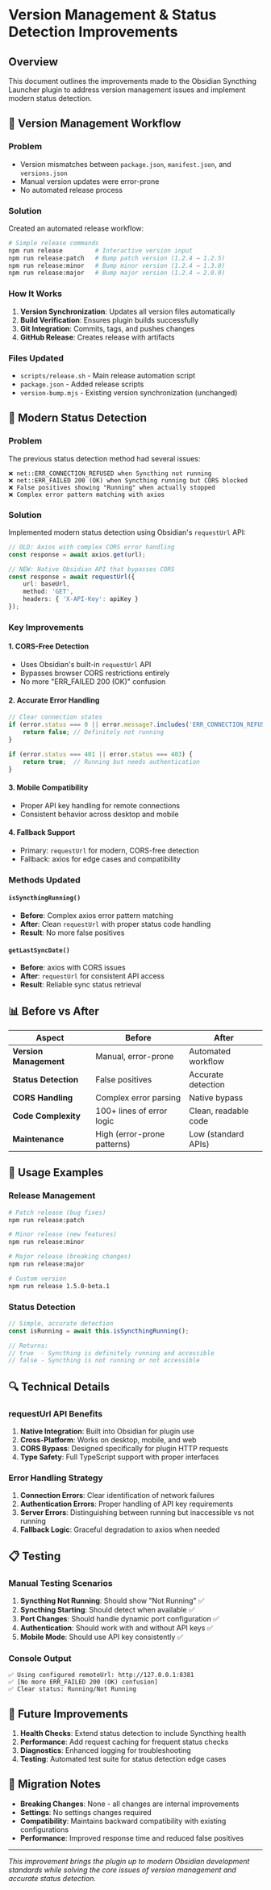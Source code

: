 # Version Management & Status Detection Improvements

## Overview

This document outlines the improvements made to the Obsidian Syncthing Launcher plugin to address version management issues and implement modern status detection.

## 🔧 Version Management Workflow

### Problem
- Version mismatches between `package.json`, `manifest.json`, and `versions.json`
- Manual version updates were error-prone
- No automated release process

### Solution
Created an automated release workflow:

```bash
# Simple release commands
npm run release         # Interactive version input
npm run release:patch   # Bump patch version (1.2.4 → 1.2.5)
npm run release:minor   # Bump minor version (1.2.4 → 1.3.0)
npm run release:major   # Bump major version (1.2.4 → 2.0.0)
```

### How It Works
1. **Version Synchronization**: Updates all version files automatically
2. **Build Verification**: Ensures plugin builds successfully
3. **Git Integration**: Commits, tags, and pushes changes
4. **GitHub Release**: Creates release with artifacts

### Files Updated
- `scripts/release.sh` - Main release automation script
- `package.json` - Added release scripts
- `version-bump.mjs` - Existing version synchronization (unchanged)

## 🎯 Modern Status Detection

### Problem
The previous status detection method had several issues:
```
❌ net::ERR_CONNECTION_REFUSED when Syncthing not running
❌ net::ERR_FAILED 200 (OK) when Syncthing running but CORS blocked
❌ False positives showing "Running" when actually stopped
❌ Complex error pattern matching with axios
```

### Solution
Implemented modern status detection using Obsidian's `requestUrl` API:

```typescript
// OLD: Axios with complex CORS error handling
const response = await axios.get(url);

// NEW: Native Obsidian API that bypasses CORS
const response = await requestUrl({
    url: baseUrl,
    method: 'GET',
    headers: { 'X-API-Key': apiKey }
});
```

### Key Improvements

#### 1. **CORS-Free Detection**
- Uses Obsidian's built-in `requestUrl` API
- Bypasses browser CORS restrictions entirely
- No more "ERR_FAILED 200 (OK)" confusion

#### 2. **Accurate Error Handling**
```typescript
// Clear connection states
if (error.status === 0 || error.message?.includes('ERR_CONNECTION_REFUSED')) {
    return false; // Definitely not running
}

if (error.status === 401 || error.status === 403) {
    return true;  // Running but needs authentication
}
```

#### 3. **Mobile Compatibility**
- Proper API key handling for remote connections
- Consistent behavior across desktop and mobile

#### 4. **Fallback Support**
- Primary: `requestUrl` for modern, CORS-free detection
- Fallback: axios for edge cases and compatibility

### Methods Updated

#### `isSyncthingRunning()`
- **Before**: Complex axios error pattern matching
- **After**: Clean `requestUrl` with proper status code handling
- **Result**: No more false positives

#### `getLastSyncDate()`
- **Before**: axios with CORS issues
- **After**: `requestUrl` for consistent API access
- **Result**: Reliable sync status retrieval

## 📊 Before vs After

| Aspect | Before | After |
|--------|---------|-------|
| **Version Management** | Manual, error-prone | Automated workflow |
| **Status Detection** | False positives | Accurate detection |
| **CORS Handling** | Complex error parsing | Native bypass |
| **Code Complexity** | 100+ lines of error logic | Clean, readable code |
| **Maintenance** | High (error-prone patterns) | Low (standard APIs) |

## 🚀 Usage Examples

### Release Management
```bash
# Patch release (bug fixes)
npm run release:patch

# Minor release (new features)
npm run release:minor

# Major release (breaking changes)  
npm run release:major

# Custom version
npm run release 1.5.0-beta.1
```

### Status Detection
```typescript
// Simple, accurate detection
const isRunning = await this.isSyncthingRunning();

// Returns:
// true  - Syncthing is definitely running and accessible
// false - Syncthing is not running or not accessible
```

## 🔍 Technical Details

### requestUrl API Benefits
1. **Native Integration**: Built into Obsidian for plugin use
2. **Cross-Platform**: Works on desktop, mobile, and web
3. **CORS Bypass**: Designed specifically for plugin HTTP requests
4. **Type Safety**: Full TypeScript support with proper interfaces

### Error Handling Strategy
1. **Connection Errors**: Clear identification of network failures
2. **Authentication Errors**: Proper handling of API key requirements  
3. **Server Errors**: Distinguishing between running but inaccessible vs not running
4. **Fallback Logic**: Graceful degradation to axios when needed

## 📋 Testing

### Manual Testing Scenarios
1. **Syncthing Not Running**: Should show "Not Running" ✅
2. **Syncthing Starting**: Should detect when available ✅
3. **Port Changes**: Should handle dynamic port configuration ✅
4. **Authentication**: Should work with and without API keys ✅
5. **Mobile Mode**: Should use API key consistently ✅

### Console Output
```
✅ Using configured remoteUrl: http://127.0.0.1:8381
✅ [No more ERR_FAILED 200 (OK) confusion]
✅ Clear status: Running/Not Running
```

## 🎯 Future Improvements

1. **Health Checks**: Extend status detection to include Syncthing health
2. **Performance**: Add request caching for frequent status checks
3. **Diagnostics**: Enhanced logging for troubleshooting
4. **Testing**: Automated test suite for status detection edge cases

## 📝 Migration Notes

- **Breaking Changes**: None - all changes are internal improvements
- **Settings**: No settings changes required
- **Compatibility**: Maintains backward compatibility with existing configurations
- **Performance**: Improved response time and reduced false positives

---

*This improvement brings the plugin up to modern Obsidian development standards while solving the core issues of version management and accurate status detection.*
